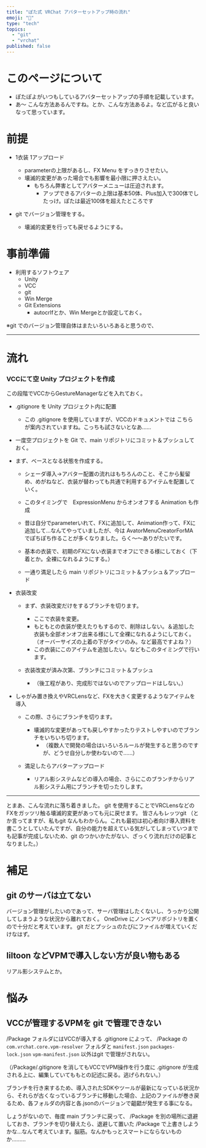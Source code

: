 ```yaml
---
title: "ぽた式 VRChat アバターセットアップ時の流れ"
emoji: "📃"
type: "tech"
topics:
  - "git"
  - "vrchat"
published: false
---
```

# このページについて
* ぽたぽよがいつもしているアバターセットアップの手順を記載しています。
* あ～ こんな方法あるんですね。とか、こんな方法あるよ。など広がると良いなって思っています。

# 前提
* 1衣装 1アップロード
  * parameterの上限があるし、FX Menu をすっきりさせたい。
  * 壊滅的変更があった場合でも影響を最小限に押さえたい。
    * もちろん弊害としてアバターメニューは圧迫されます。
      * アップできるアバターの上限は基本50体、Plus加入で300体でしたっけ。ぽたは最近100体を超えたところです

* git でバージョン管理をする。
  * 壊滅的変更を行っても戻せるようにする。

# 事前準備
+ 利用するソフトウェア
  + Unity
  + VCC
  + git
  + Win Merge
  + Git Extensions
    + autocrlfとか、Win Mergeとか設定しておく。

※git でのバージョン管理自体はまたいろいろあると思うので、

------------------------------

# 流れ
###  VCCにて空 Unity プロジェクトを作成
この段階でVCCからGestureManagerなどを入れておく。

* .gitignore を Unity プロジェクト内に配置
  * この .gitignore を使用していますが、VCCのドキュメントでは こちら が案内されていますね。こっちも試さないとなあ……

* 一度空プロジェクトを Git で、main リポジトリにコミット＆プッシュしておく。

* まず、ベースとなる状態を作成する。
  * シェーダ導入→アバター配置の流れはもちろんのこと、そこから髪留め、めがねなど、衣装が替わっても共通で利用するアイテムを配置していく。

  * このタイミングで　ExpressionMenu からオンオフする Animation も作成
  * 昔は自分でparameterいれて、FXに追加して、Animation作って、FXに追加して…なんてやっていましたが、今は AvatorMenuCreatorForMA でぽちぽち作ることが多くなりました。らく～～ありがたいです。
  * 基本の衣装で、初期のFXにない衣装までオフにできる様にしておく（下着とか。全裸になれるようにする。）

  * 一通り満足したら main リポジトリにコミット＆プッシュ＆アップロード

* 衣装改変
  * まず、衣装改変だけをするブランチを切ります。
    * ここで衣装を変更。
    * もともとの衣装が使えたりもするので、削除はしない。＆追加した衣装も全部オンオフ出来る様にして全裸になれるようにしておく。（オーバーサイズの上着の下がタイツのみ。など最高ですよね？）
    * この衣装にこのアイテムを追加したい。などもこのタイミングで行います。

  * 衣装改変が済み次第、ブランチにコミット＆プッシュ
    * （後工程があり、完成形ではないのでアップロードはしない。）
 
* しゃがみ置き換えやVRCLensなど、FXを大きく変更するようなアイテムを導入
  * この際、さらにブランチを切ります。
    * 壊滅的な変更があっても戻しやすかったりテストしやすいのでブランチをいちいち切ります。
      * （複数人で開発の場合はいろいろルールが発生すると思うのですが、どうせ自分しか使わないので……）

  * 満足したらアバターアップロード
    * リアル影システムなどの導入の場合、さらにこのブランチからリアル影システム用にブランチを切ったりします。


------------------------------

とまあ、こんな流れに落ち着きました。
git を使用することでVRCLensなどのFXをガッツリ触る壊滅的変更があっても元に戻せます。
皆さんもレッツgit
（とか言ってますが、私もgit なんもわからん。これも最初は初心者向け導入資料を書こうとしていたんですが、自分の能力を超えている気がしてしまっていつまでも記事が完成しないため、git のつかいかたがない、ざっくり流れだけの記事となりました。）

# 補足
## git のサーバは立てない
バージョン管理がしたいのであって、サーバ管理はしたくないし、うっかり公開してしまうような状況から離れておく。
OneDrive にノンベアリポジトリを置くので十分だと考えています。
git だとプッシュのたびにファイルが増えていくだけなはず。

## liltoon などVPMで導入しない方が良い物もある
リアル影システムとか。

# 悩み

## VCCが管理するVPMを git で管理できない

 /Package フォルダにはVCCが導入する .gitignore によって、 /Package の `com.vrchat.core.vpm-resolver` フォルダと `manifest.json` `packages-lock.json` `vpm-manifest.json` 以外はgit で管理がされない。

 （/Package/.gitignore を消してもVCCでVPM操作を行う度に .gitignore が生成される上に、編集していてももとの記述に戻る。逃げられない。）

ブランチを行き来するため、導入されたSDKやツールが最新になっている状況から、それらが古くなっているブランチに移動した場合、上記のファイルが巻き戻るため、各フォルダの内容と各.jsonのバージョンで齟齬が発生する事になる。

しょうがないので、毎度 main ブランチに戻って、 /Package を別の場所に退避しておき、ブランチを切り替えたら、退避して置いた /Package で上書きしようかな…なんて考えています。脳筋。なんかもっとスマートにならないものか………



